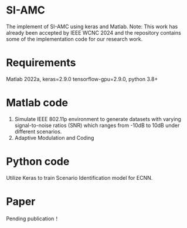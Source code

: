 # SI-AMC
The implement of SI-AMC using keras and Matlab.
Note: This work has already been accepted by IEEE WCNC 2024 and the repository contains some of the implementation code for our research work. 
# Requirements
Matlab 2022a, keras=2.9.0 tensorflow-gpu=2.9.0, python 3.8+
# Matlab code
1. Simulate IEEE 802.11p environment to generate datasets with varying signal-to-noise ratios (SNR) which ranges from -10dB to 10dB under different scenarios.
2. Adaptive Modulation and Coding
# Python code
Utilize Keras to train Scenario Identification model for ECNN.
# Paper
Pending publication！
